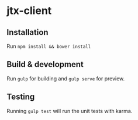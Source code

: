 # jtx-client

## Installation

Run `npm install && bower install`

## Build & development

Run `gulp` for building and `gulp serve` for preview.

## Testing

Running `gulp test` will run the unit tests with karma.
